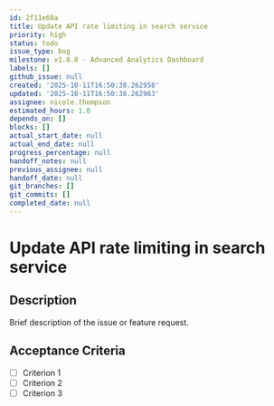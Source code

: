 ```yaml
---
id: 2f11e68a
title: Update API rate limiting in search service
priority: high
status: todo
issue_type: bug
milestone: v1.8.0 - Advanced Analytics Dashboard
labels: []
github_issue: null
created: '2025-10-11T16:50:38.262958'
updated: '2025-10-11T16:50:38.262963'
assignee: nicole.thompson
estimated_hours: 1.0
depends_on: []
blocks: []
actual_start_date: null
actual_end_date: null
progress_percentage: null
handoff_notes: null
previous_assignee: null
handoff_date: null
git_branches: []
git_commits: []
completed_date: null
---
```


# Update API rate limiting in search service

## Description

Brief description of the issue or feature request.

## Acceptance Criteria

- [ ] Criterion 1
- [ ] Criterion 2
- [ ] Criterion 3